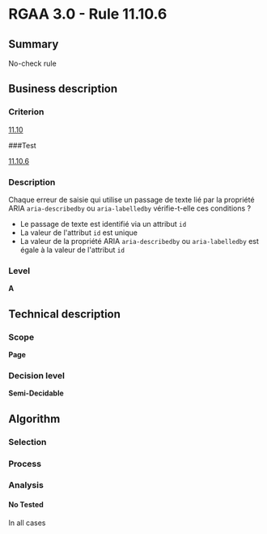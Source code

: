 # RGAA 3.0 -  Rule 11.10.6

## Summary

No-check rule

## Business description

### Criterion

[11.10](http://references.modernisation.gouv.fr/referentiel-technique-0#crit-11-10)

###Test

[11.10.6](http://references.modernisation.gouv.fr/referentiel-technique-0#test-11-10-6)

### Description

Chaque erreur de saisie qui utilise un passage de texte li&eacute; par la propri&eacute;t&eacute; ARIA `aria-describedby` ou `aria-labelledby` v&eacute;rifie-t-elle ces conditions ? 
 
 * Le passage de texte est identifi&eacute; via un attribut `id` 
 * La valeur de l'attribut `id` est unique 
 * La valeur de la propri&eacute;t&eacute; ARIA `aria-describedby` ou `aria-labelledby` est &eacute;gale &agrave; la valeur de l'attribut `id` 


### Level

**A**

## Technical description

### Scope

**Page**

### Decision level

**Semi-Decidable**

## Algorithm

### Selection

### Process

### Analysis

#### No Tested 

In all cases

